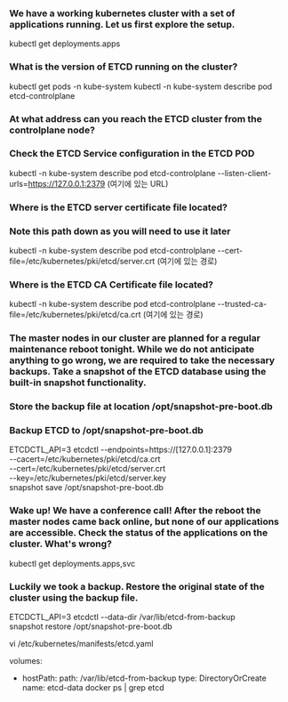 ### We have a working kubernetes cluster with a set of applications running. Let us first explore the setup.
kubectl get deployments.apps 

### What is the version of ETCD running on the cluster?
kubectl get pods -n kube-system
kubectl -n kube-system describe pod etcd-controlplane

### At what address can you reach the ETCD cluster from the controlplane node?
### Check the ETCD Service configuration in the ETCD POD
kubectl -n kube-system describe pod etcd-controlplane
 --listen-client-urls=https://127.0.0.1:2379
 (여기에 있는 URL)

### Where is the ETCD server certificate file located?
### Note this path down as you will need to use it later
kubectl -n kube-system describe pod etcd-controlplane
--cert-file=/etc/kubernetes/pki/etcd/server.crt
(여기에 있는 경로)

### Where is the ETCD CA Certificate file located?
kubectl -n kube-system describe pod etcd-controlplane
--trusted-ca-file=/etc/kubernetes/pki/etcd/ca.crt
(여기에 있는 경로)

### The master nodes in our cluster are planned for a regular maintenance reboot tonight. While we do not anticipate anything to go wrong, we are required to take the necessary backups. Take a snapshot of the ETCD database using the built-in snapshot functionality.
### Store the backup file at location /opt/snapshot-pre-boot.db
### Backup ETCD to /opt/snapshot-pre-boot.db
 ETCDCTL_API=3 etcdctl --endpoints=https://[127.0.0.1]:2379 \
--cacert=/etc/kubernetes/pki/etcd/ca.crt \
--cert=/etc/kubernetes/pki/etcd/server.crt \
--key=/etc/kubernetes/pki/etcd/server.key \
snapshot save /opt/snapshot-pre-boot.db

### Wake up! We have a conference call! After the reboot the master nodes came back online, but none of our applications are accessible. Check the status of the applications on the cluster. What's wrong?
kubectl get deployments.apps,svc

### Luckily we took a backup. Restore the original state of the cluster using the backup file.
ETCDCTL_API=3 etcdctl  --data-dir /var/lib/etcd-from-backup \
snapshot restore /opt/snapshot-pre-boot.db

 vi /etc/kubernetes/manifests/etcd.yaml

   volumes:
  - hostPath:
      path: /var/lib/etcd-from-backup
      type: DirectoryOrCreate
    name: etcd-data
docker ps | grep etcd
